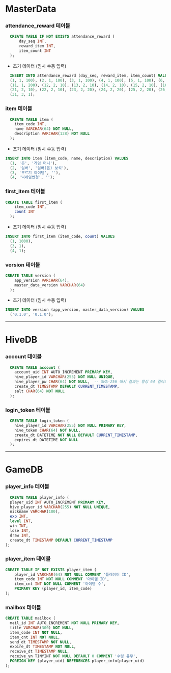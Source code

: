 # MasterData
### attendance_reward 테이블
```sql
  CREATE TABLE IF NOT EXISTS attendance_reward (
      day_seq INT,
      reward_item INT,
      item_count INT
  );
```

* 초기 데이터 (임시 수동 입력)
```sql
  INSERT INTO attendance_reward (day_seq, reward_item, item_count) VALUES
  (1, 1, 100), (2, 1, 100), (3, 1, 100), (4, 1, 100), (5, 1, 100), (6, 1, 100), (7, 1, 200), (8, 1, 200), (9, 1, 200), (10, 1, 200),
  (11, 1, 200), (12, 2, 10), (13, 2, 10), (14, 2, 10), (15, 2, 10), (16, 2, 10), (17, 2, 10), (18, 2, 10), (19, 2, 10), (20, 2, 10),
  (21, 2, 10), (22, 2, 10), (23, 2, 20), (24, 2, 20), (25, 2, 20), (26, 2, 20), (27, 2, 20), (28, 2, 20), (29, 2, 20), (30, 2, 20),
  (31, 3, 1);
```

### item 테이블
```sql
  CREATE TABLE item (
    item_code INT,
    name VARCHAR(64) NOT NULL,
    description VARCHAR(128) NOT NULL
  );
```

* 초기 데이터 (임시 수동 입력)
```sql
INSERT INTO item (item_code, name, description) VALUES
  (1, '돈', '게임 머니'),
  (2, '실버', '실버(은) 보석'),
  (3, '무르기 아이템', ''),
  (4, '닉네임변경', '');
```


### first_item 테이블
```sql
CREATE TABLE first_item (
    item_code INT,
    count INT
  );
```

* 초기 데이터 (임시 수동 입력)
```sql
INSERT INTO first_item (item_code, count) VALUES
  (1, 1000),
  (3, 1),
  (4, 1);
```


### version 테이블
```sql
CREATE TABLE version (
    app_version VARCHAR(64),
    master_data_version VARCHAR(64)
  );
```

* 초기 데이터 (임시 수동 입력)
```sql
INSERT INTO version (app_version, master_data_version) VALUES
  ('0.1.0', '0.1.0');
```


---------------------------------------

# HiveDB
### account 테이블
```sql
  CREATE TABLE account (
    account_uid INT AUTO_INCREMENT PRIMARY KEY,
    hive_player_id VARCHAR(255) NOT NULL UNIQUE,
    hive_player_pw CHAR(64) NOT NULL,  -- SHA-256 해시 결과는 항상 64 길이의 문자열
    create_dt TIMESTAMP DEFAULT CURRENT_TIMESTAMP,
    salt CHAR(64) NOT NULL
  );
```

### login_token 테이블
```sql
  CREATE TABLE login_token (
    hive_player_id VARCHAR(255) NOT NULL PRIMARY KEY,
    hive_token CHAR(64) NOT NULL,
    create_dt DATETIME NOT NULL DEFAULT CURRENT_TIMESTAMP,
    expires_dt DATETIME NOT NULL
  );
```


---------------------------------------

# GameDB

### player_info 테이블

```sql
  CREATE TABLE player_info (
  player_uid INT AUTO_INCREMENT PRIMARY KEY,
  hive_player_id VARCHAR(255) NOT NULL UNIQUE,
  nickname VARCHAR(100),
  exp INT,
  level INT,
  win INT,
  lose INT,
  draw INT,
  create_dt TIMESTAMP DEFAULT CURRENT_TIMESTAMP
);
```

### player_item 테이블 

```sql
CREATE TABLE IF NOT EXISTS player_item (
    player_id VARCHAR(64) NOT NULL COMMENT '플레이어 ID',
    item_code INT NOT NULL COMMENT '아이템 ID',
    item_cnt INT NOT NULL COMMENT '아이템 수',
    PRIMARY KEY (player_id, item_code)
);
```


### mailbox 테이블

```sql
CREATE TABLE mailbox (
  mail_id INT AUTO_INCREMENT NOT NULL PRIMARY KEY,
  title VARCHAR(300) NOT NULL,
  item_code INT NOT NULL,
  item_cnt INT NOT NULL,
  send_dt TIMESTAMP NOT NULL,
  expire_dt TIMESTAMP NOT NULL,
  receive_dt TIMESTAMP NULL,
  receive_yn TINYINT NOT NULL DEFAULT 0 COMMENT '수령 유무',
  FOREIGN KEY (player_uid) REFERENCES player_info(player_uid)
);
```
